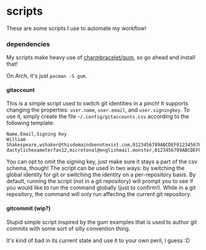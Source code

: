 # scripts

These are some scripts I use to automate my workflow!

### dependencies

My scripts make heavy use of [charmbracelet/gum](https://github.com/charmbracelet/gum), so go ahead and install that!

On Arch, it's just `pacman -S gum`.

#### gitaccount

This is a simple script used to switch git identities in a pinch! It supports changing the properties: `user.name`, `user.email`, and `user.signingkey`. To use it, simply create the file `~/.config/gitaccounts.csv` according to the following template:

```csv
Name,Email,Signing Key
William Shakespeare,wshaker@thisdomaindoenotexist.com,0123456789ABCDEF0123456789ABCDEF
dactylichexameterfan12,microtonal@englishmail.monster,0123456789ABCDEF0123456789ABCDEF
```

You can opt to omit the signing key, just make sure it stays a part of the csv schema, though! The script can be used in two ways: by switching the global identity for git or switching the identity on a per-repository basis. By default, running the script (not in a git repository) will prompt you to see if you would like to run the command globally (just to confirm!). While in a git repository, the command will only run affecting the current git repository.

#### gitcommit (wip?)

Stupid simple script inspired by the gum examples that is used to author git commits with some sort of silly convention thing.

It's kind of bad in its current state and use it to your own peril, I guess :D
